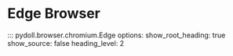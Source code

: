 # Edge Browser
 
::: pydoll.browser.chromium.Edge
    options:
      show_root_heading: true
      show_source: false
      heading_level: 2 